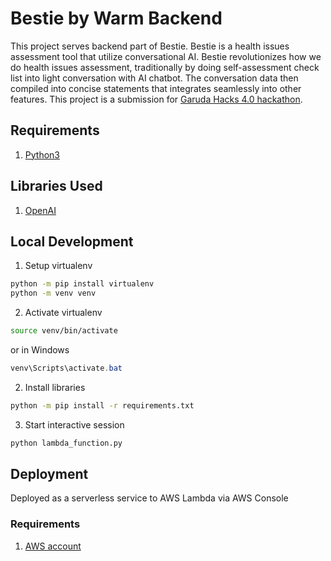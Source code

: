 # Bestie by Warm Backend

This project serves backend part of Bestie. Bestie is a health issues assessment tool that utilize conversational AI. Bestie revolutionizes how we do health issues assessment, traditionally by doing self-assessment check list into light conversation with AI chatbot. The conversation data then compiled into concise statements that integrates seamlessly into other features. This project is a submission for [Garuda Hacks 4.0 hackathon](https://garuda-hacks.devpost.com/).

## Requirements

1. [Python3](https://www.python.org/downloads/)

## Libraries Used

1. [OpenAI](https://platform.openai.com/docs/api-reference?lang=python)

## Local Development

1. Setup virtualenv

```bash
python -m pip install virtualenv
python -m venv venv
```

2. Activate virtualenv

```bash
source venv/bin/activate
```

or in Windows

```powershell
venv\Scripts\activate.bat
```

2. Install libraries

```bash
python -m pip install -r requirements.txt
```

3. Start interactive session

```bash
python lambda_function.py
```

## Deployment

Deployed as a serverless service to AWS Lambda via AWS Console

### Requirements

1. [AWS account](https://aws.amazon.com/resources/create-account/)
